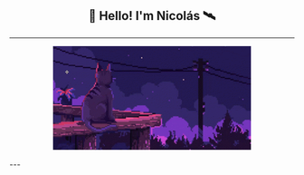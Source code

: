 <h2 align="center">👋 Hello! I'm Nicolás 🛰️</h2>

---
<p align="center"> <img src="https://github.com/nmayorga092/nmayorga092/blob/master/resources/miau.gif" width='350px' /></p>
---

<!--START_SECTION:waka-->
<!--END_SECTION:waka-->